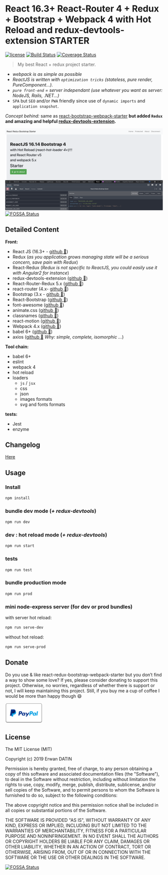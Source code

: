 React 16.3+ React-Router 4 + Redux + Bootstrap + Webpack 4 with Hot Reload and redux-devtools-extension STARTER
==========
[![license](https://img.shields.io/github/license/mashape/apistatus.svg?maxAge=2592000)](https://github.com/MacKentoch/react-redux-bootstrap-webpack-starter)
[![Build Status](https://travis-ci.org/MacKentoch/react-redux-bootstrap-webpack-starter.svg?branch=master)](https://travis-ci.org/MacKentoch/react-redux-bootstrap-webpack-starter)
[![Coverage Status](https://coveralls.io/repos/github/MacKentoch/react-redux-bootstrap-webpack-starter/badge.svg?branch=master)](https://coveralls.io/github/MacKentoch/react-redux-bootstrap-webpack-starter?branch=master)

> My best React + redux project starter.

- *webpack is as simple as possible*
- *ReactJS is written with `optimization tricks` (stateless, pure render, PureComponent...).*
- *`pure front-end` = server independant (use whatever you want as server: NodeJS, Rails, .NET...)*
- `SPA` but `SEO` and/or `PWA` friendly since use of `dynamic imports` and `application snapshot`.

*Concept behind:* same as [react-bootstrap-webpack-starter](https://github.com/MacKentoch/react-bootstrap-webpack-starter) **but added `Redux` and amazing and helpful [redux-devtools-extension](https://github.com/zalmoxisus/redux-devtools-extension#redux-devtools-extension).**

![preview](./preview/preview.png)
[![FOSSA Status](https://app.fossa.io/api/projects/git%2Bgithub.com%2FMacKentoch%2Freact-redux-bootstrap-webpack-starter.svg?type=shield)](https://app.fossa.io/projects/git%2Bgithub.com%2FMacKentoch%2Freact-redux-bootstrap-webpack-starter?ref=badge_shield)

## Detailed Content

**Front:**
- React JS (16.3+ - [github :link:](https://github.com/facebook/react))
- Redux (*as you application grows managing state will be a serious concern, save pain with Redux*)
- React-Redux (*Redux is not specific to ReactJS, you could easily use it with Angular2 for instance*)
- redux-devtools-extension ([github :link:](https://github.com/zalmoxisus/redux-devtools-extension#redux-devtools-extension))
- React-Router-Redux 5.x ([github :link:](https://github.com/ReactTraining/react-router/tree/master/packages/react-router-redux))
- react-router (4.x- [github :link:](https://github.com/reactjs/react-router))
- Bootstrap (3.x - [github :link:](https://github.com/twbs/bootstrap))
- React-Bootstrap ([github :link:](https://github.com/react-bootstrap/react-bootstrap))
- font-awesome ([github :link:](https://github.com/FortAwesome/Font-Awesome))
- animate.css ([github :link:](https://github.com/daneden/animate.css))
- classnames ([github :link:](https://github.com/JedWatson/classnames))
- react-motion ([github :link:](https://github.com/chenglou/react-motion))
- Webpack 4.x ([github :link:](https://github.com/webpack/webpack))
- babel 6+ ([github :link:](https://github.com/babel/babel))
- axios ([github :link:](https://github.com/mzabriskie/axios) *Why: simple, complete, isomorphic ...*)

**Tool chain:**
- babel 6+
- eslint
- webpack 4
- hot reload
- loaders
  - `js` / `jsx`
  - css
  - json
  - images formats
  - svg and fonts formats

**tests:**
- Jest
- enzyme

## Changelog

[Here](./CHANGELOG.md)

## Usage

### Install

```bash
npm install
```
### bundle dev mode (*+ redux-devtools*)

```bash
npm run dev
```

### dev : hot reload mode (*+ redux-devtools*)

```bash
npm run start
```

### tests

```bash
npm run test
```

### bundle production mode

```bash
npm run prod
```

### mini node-express server (for dev or prod bundles)

with server hot reload:

```bash
npm run serve-dev
```

without hot reload:

```bash
npm run serve-prod
```

## Donate

Do you use & like react-redux-bootstrap-webpack-starter but you don’t find a way to show some love?
If yes, please consider donating to support this project. Otherwise, no worries, regardless of whether there is support or not, I will keep maintaining this project. Still, if you buy me a cup of coffee I would be more than happy though 😄

[![Support via PayPal](./assets/Paypal-button.png)](https://www.paypal.me/ErwanDatin/)

## License

The MIT License (MIT)

Copyright (c) 2019 Erwan DATIN

Permission is hereby granted, free of charge, to any person obtaining a copy of this software and associated documentation files (the "Software"), to deal in the Software without restriction, including without limitation the rights to use, copy, modify, merge, publish, distribute, sublicense, and/or sell copies of the Software, and to permit persons to whom the Software is furnished to do so, subject to the following conditions:

The above copyright notice and this permission notice shall be included in all copies or substantial portions of the Software.

THE SOFTWARE IS PROVIDED "AS IS", WITHOUT WARRANTY OF ANY KIND, EXPRESS OR IMPLIED, INCLUDING BUT NOT LIMITED TO THE WARRANTIES OF MERCHANTABILITY, FITNESS FOR A PARTICULAR PURPOSE AND NONINFRINGEMENT. IN NO EVENT SHALL THE AUTHORS OR COPYRIGHT HOLDERS BE LIABLE FOR ANY CLAIM, DAMAGES OR OTHER LIABILITY, WHETHER IN AN ACTION OF CONTRACT, TORT OR OTHERWISE, ARISING FROM, OUT OF OR IN CONNECTION WITH THE SOFTWARE OR THE USE OR OTHER DEALINGS IN THE SOFTWARE.


[![FOSSA Status](https://app.fossa.io/api/projects/git%2Bgithub.com%2FMacKentoch%2Freact-redux-bootstrap-webpack-starter.svg?type=large)](https://app.fossa.io/projects/git%2Bgithub.com%2FMacKentoch%2Freact-redux-bootstrap-webpack-starter?ref=badge_large)
